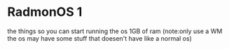 # RadmonOS 1
 the things so you can start running the os 1GB of ram (note:only use a WM the os may have some stuff that doesen't have like a normal os) 
